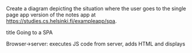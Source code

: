 Create a diagram depicting the situation where the user goes to the single page app version of the notes app at https://studies.cs.helsinki.fi/exampleapp/spa.

title Going to a SPA

Browser->server: executes JS code from server, adds HTML and displays